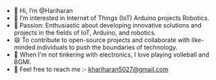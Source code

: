 - 👋 Hi, I’m @Hariharan
- 👀 I’m interested in Internet of Things (IoT) Arduino projects Robotics.
- 💞️ Passion: Enthusiastic about developing innovative solutions and projects in the fields of IoT, Arduino, and robotics.
- 😄 To contribute to open-source projects and collaborate with like-minded individuals to push the boundaries of technology.
- 🔱 When I'm not tinkering with electronics, I love playing volleball and BGMI.
- 📧 Feel free to reach me :- khariharan5027@gmail.com 
<!---
Hariharan5027/Hariharan5027 is a ✨ special ✨ repository because its `README.md` (this file) appears on your GitHub profile.
You can click the Preview link to take a look at your changes.
--->
